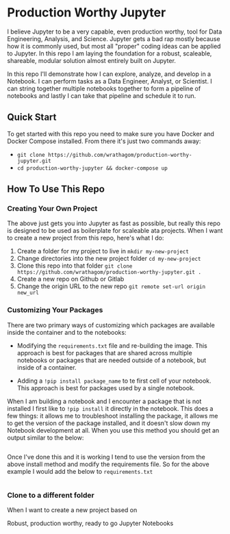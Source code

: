 # Production Worthy Jupyter
I believe Jupyter to be a very capable, even production worthy, tool for Data Engineering, Analysis, and Science. Jupyter gets a bad rap mostly because how it is commonly used, but most all "proper" coding ideas can be applied to Jupyter. In this repo I am laying the foundation for a robust, scaleable, shareable, modular solution almost entirely built on Jupyter.

In this repo I'll demonstrate how I can explore, analyze, and develop in a Notebook. I can perform tasks as a Data Engineer, Analyst, or Scientist. I can string together multiple notebooks together to form a pipeline of notebooks and lastly I can take that pipeline and schedule it to run.

## Quick Start

To get started with this repo you need to make sure you have Docker and Docker Compose installed. From there it's just two commands away:

 - `git clone https://github.com/wrathagom/production-worthy-jupyter.git`
 - `cd production-worthy-jupyter && docker-compose up`

## How To Use This Repo

### Creating Your Own Project

The above just gets you into Jupyter as fast as possible, but really this repo is designed to be used as boilerplate for scaleable ata projects. When I want to create a new project from this repo, here's what I do:

1. Create a folder for my project to live in `mkdir my-new-project`
2. Change directories into the new project folder `cd my-new-project`
3. Clone this repo into that folder `git clone https://github.com/wrathagom/production-worthy-jupyter.git .`
4. Create a new repo on Github or Gitlab
5. Change the origin URL to the new repo `git remote set-url origin new_url`

### Customizing Your Packages

There are two primary ways of customizing which packages are available inside the container and to the notebooks:

 - Modifying the `requirements.txt` file and re-building the image. This approach is best for packages that are shared across multiple notebooks or packages that are needed outside of a notebook, but inside of a container.

 - Adding a `!pip install package_name` to te first cell of your notebook. This approach is best for packages used by a single notebook.

When I am building a notebook and I encounter a package that is not installed I first like to `!pip install` it directly in the notebook. This does a few things: it allows me to troubleshoot installing the package, it allows me to get the version of the package installed, and it doesn't slow down my Notebook development at all. When you use this method you should get an output similar to the below:

```

```

Once I've done this and it is working I tend to use the version from the above install method and modify the requirements file. So for the above example I would add the below to `requirements.txt`

```

```



### Clone to a different folder

When I want to create a new project based on

Robust, production worthy, ready to go Jupyter Notebooks

